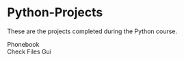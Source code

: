 # Python-Projects

These are the projects completed during the Python course.

Phonebook
<br>
Check Files Gui
